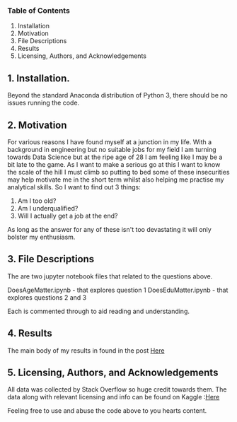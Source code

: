 ### Table of Contents

 1. Installation
 2. Motivation
 3. File Descriptions
 4. Results
 5. Licensing, Authors, and Acknowledgements

## 1. Installation.

Beyond the standard Anaconda distribution of Python 3, there should be no issues running the code.

## 2. Motivation

For various reasons I have found myself at a junction in my life. With a background in engineering but no suitable jobs for my field I am turning towards Data Science but at the ripe age of 28 I am feeling like I may be a bit late to the game. As I want to make a serious go at this I want to know the scale of the hill I must climb so putting to bed some of these insecurities may help motivate me in the short term whilst also helping me practise my analytical skills. So I want to find out 3 things:

1. Am I too old?
2. Am I underqualified?
3. Will I actually get a job at the end?

As long as the answer for any of these isn't too devastating it will only bolster my enthusiasm. 

## 3. File Descriptions

The are two jupyter notebook files that related to the questions above. 

DoesAgeMatter.ipynb - that explores question 1
DoesEduMatter.ipynb - that explores questions 2 and 3

Each is commented through to aid reading and understanding.

## 4. Results

The main body of my results in found in the post [Here]()

## 5. Licensing, Authors, and Acknowledgements

All data was collected by Stack Overflow so huge credit towards them. The data along with relevant licensing and info can be found on Kaggle :[Here](https://www.kaggle.com/aitzaz/stack-overflow-developer-survey-2020)

Feeling free to use and abuse the code above to you hearts content.
